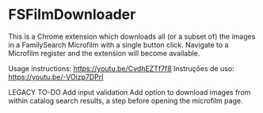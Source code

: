 # FSFilmDownloader

This is a Chrome extension which downloads all (or a subset of) the images in a FamilySearch Microfilm with a single button click. Navigate to a Microfilm register and the extension will become available.

Usage instructions:
https://youtu.be/CvdhEZTf7f8
Instruções de uso:
https://youtu.be/-VOizp7DPrI


LEGACY TO-DO
Add input validation
Add option to download images from within catalog search results, a step before opening the microfilm page.
